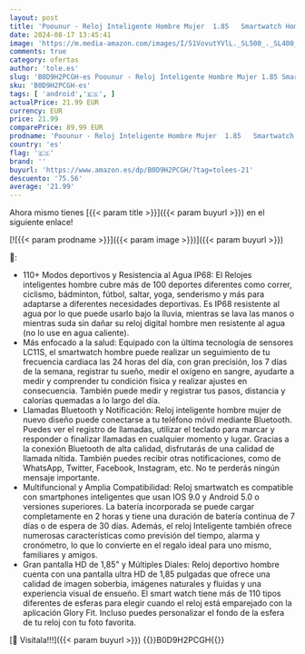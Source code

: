 ```yaml
---
layout: post
title: 'Poounur - Reloj Inteligente Hombre Mujer  1.85   Smartwatch Hombre con Llamadas Bluetooth  Smart Watch Monitor de Sueño/Pulsómetro/Podómetro  110+ Modos Deportivos  Impermeable IP68 Reloj Digital Android iOS'
date: 2024-08-17 13:45:41
image: 'https://m.media-amazon.com/images/I/51VovutYVlL._SL500_._SL400_.jpg'
comments: true
category: ofertas
author: 'tole.es'
slug: 'B0D9H2PCGH-es Poounur - Reloj Inteligente Hombre Mujer 1.85 Smartwatch...'
sku: 'B0D9H2PCGH-es'
tags: [ 'android','🇪🇸', ]
actualPrice: 21.99 EUR
currency: EUR
price: 21.99
comparePrice: 89.99 EUR
prodname: 'Poounur - Reloj Inteligente Hombre Mujer  1.85   Smartwatch Hombre con Llamadas Bluetooth  Smart Watch Monitor de Sueño/Pulsómetro/Podómetro  110+ Modos Deportivos  Impermeable IP68 Reloj Digital Android iOS'
country: 'es'
flag: '🇪🇸'
brand: ''
buyurl: 'https://www.amazon.es/dp/B0D9H2PCGH/?tag=tolees-21'
descuento: '75.56'
average: '21.99'
---
```


Ahora mismo tienes [{{< param title >}}]({{< param buyurl >}}) en el siguiente enlace!

[![{{< param prodname >}}]({{< param image >}})]({{< param buyurl >}})

🔎:

- 110+ Modos deportivos y Resistencia al Agua IP68: El Relojes inteligentes hombre cubre más de 100 deportes diferentes como correr, ciclismo, bádminton, fútbol, saltar, yoga, senderismo y más para adaptarse a diferentes necesidades deportivas. Es IP68 resistente al agua por lo que puede usarlo bajo la lluvia, mientras se lava las manos o mientras suda sin dañar su reloj digital hombre men resistente al agua (no lo use en agua caliente).
- Más enfocado a la salud: Equipado con la última tecnología de sensores LC11S, el smartwatch hombre puede realizar un seguimiento de tu frecuencia cardiaca las 24 horas del día, con gran precisión, los 7 días de la semana, registrar tu sueño, medir el oxígeno en sangre, ayudarte a medir y comprender tu condición física y realizar ajustes en consecuencia. También puede medir y registrar tus pasos, distancia y calorías quemadas a lo largo del día.
- Llamadas Bluetooth y Notificación: Reloj inteligente hombre mujer de nuevo diseño puede conectarse a tu teléfono móvil mediante Bluetooth. Puedes ver el registro de llamadas, utilizar el teclado para marcar y responder o finalizar llamadas en cualquier momento y lugar. Gracias a la conexión Bluetooth de alta calidad, disfrutarás de una calidad de llamada nítida. También puedes recibir otras notificaciones, como de WhatsApp, Twitter, Facebook, Instagram, etc. No te perderás ningún mensaje importante.
- Multifuncional y Amplia Compatibilidad: Reloj smartwatch es compatible con smartphones inteligentes que usan IOS 9.0 y Android 5.0 o versiones superiores. La batería incorporada se puede cargar completamente en 2 horas y tiene una duración de batería continua de 7 días o de espera de 30 días. Además, el reloj Inteligente también ofrece numerosas características como previsión del tiempo, alarma y cronómetro, lo que lo convierte en el regalo ideal para uno mismo, familiares y amigos.
- Gran pantalla HD de 1,85" y Múltiples Diales: Reloj deportivo hombre cuenta con una pantalla ultra HD de 1,85 pulgadas que ofrece una calidad de imagen soberbia, imágenes naturales y fluidas y una experiencia visual de ensueño. El smart watch tiene más de 110 tipos diferentes de esferas para elegir cuando el reloj está emparejado con la aplicación Glory Fit. Incluso puedes personalizar el fondo de la esfera de tu reloj con tu foto favorita.

[🛒 Visítala!!!]({{< param buyurl >}})
{{<world>}}B0D9H2PCGH{{</world>}}
